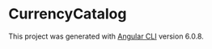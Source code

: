 # CurrencyCatalog

This project was generated with [Angular CLI](https://github.com/angular/angular-cli) version 6.0.8.
